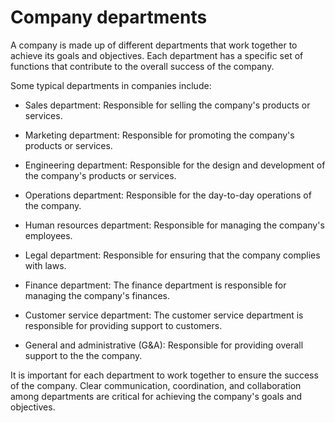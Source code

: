 # Company departments

A company is made up of different departments that work together to achieve its goals and objectives. Each department has a specific set of functions that contribute to the overall success of the company.

Some typical departments in companies include:

* Sales department: Responsible for selling the company's products or services.

* Marketing department: Responsible for promoting the company's products or services.

* Engineering department: Responsible for the design and development of the company's products or services.

* Operations department: Responsible for the day-to-day operations of the company.

* Human resources department: Responsible for managing the company's employees.

* Legal department: Responsible for ensuring that the company complies with laws.

* Finance department: The finance department is responsible for managing the company's finances.

* Customer service department: The customer service department is responsible for providing support to customers.

* General and administrative (G&A): Responsible for providing overall support to the the company.

It is important for each department to work together to ensure the success of the company. Clear communication, coordination, and collaboration among departments are critical for achieving the company's goals and objectives.
